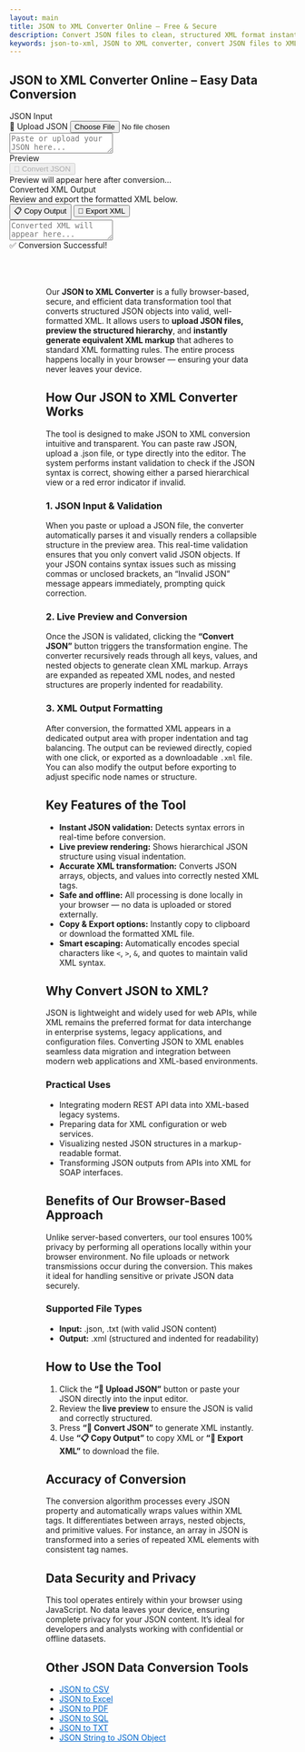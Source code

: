 ```yaml
---
layout: main
title: JSON to XML Converter Online – Free & Secure
description: Convert JSON files to clean, structured XML format instantly with our free browser-based tool. Transform nested JSON into XML.
keywords: json-to-xml, JSON to XML converter, convert JSON files to XML, online JSON to XML tool, free JSON to XML
---
```


<script src="https://code.jquery.com/jquery-3.6.0.min.js"></script>
<script src="https://cdn.jsdelivr.net/npm/jsonview@1.2.0/dist/jquery.jsonview.min.js"></script>
<link href="https://cdn.jsdelivr.net/npm/jsonview@1.2.0/dist/jquery.jsonview.min.css" rel="stylesheet">
<section> <h1>JSON to XML Converter Online – Easy Data Conversion</h1> </section>
<div class="jsonx-container">
  <div class="jsonx-panel">
    <div class="jsonx-pane-container">
      <!-- Left JSON Editor -->
      <div class="jsonx-pane">
        <div class="jsonx-header" style="justify-content: space-between;">
          <div class="jsonx-title">JSON Input</div>
          <label class="jsonx-btn jsonx-upload-label" id="uploadBtnJson">
            📂 Upload JSON
            <input id="fileInputJson" type="file" accept=".json,application/json">
          </label>
        </div>
        <textarea id="jsonInputEditor" class="jsonx-editor" placeholder="Paste or upload your JSON here..."></textarea>
      </div>
      <!-- Right Preview -->
      <div class="jsonx-pane">
        <div class="jsonx-header" style="justify-content: space-between;">
          <div class="jsonx-title">Preview</div>
          <button class="jsonx-btn primary" id="convertBtnJson" disabled>🔄 Convert JSON</button>
        </div>
        <div id="jsonPreviewArea" class="jsonx-preview">
          <div class="jsonx-placeholder">Preview will appear here after conversion...</div>
        </div>
      </div>
    </div>
  </div>
</div>

<div id="convertedFile"></div>

<!-- Output Section -->
<div class="jsonx-container">
  <div class="jsonx-panel" id="outputPanel">
    <div class="jsonx-header" style="justify-content: space-between; align-items: center;">
      <div>
        <div class="jsonx-title">Converted XML Output</div>
        <div class="jsonx-small">Review and export the formatted XML below.</div>
      </div>
      <div class="jsonx-controls">
        <button class="jsonx-btn" id="copyOutputBtn">📋 Copy Output</button>
        <button class="jsonx-btn" id="exportOutputBtn">💾 Export XML</button>
      </div>
    </div>
    <textarea id="outputArea" class="jsonx-output" placeholder="Converted XML will appear here..." readonly></textarea>
  </div>
</div>

<div id="toastJson" class="jsonx-toast">✅ Conversion Successful!</div>

<script src="/assets/js/json-to-xml.js"></script>

<div style="margin: 4rem;">
  <p>
    Our <strong>JSON to XML Converter</strong> is a fully browser-based, secure, and efficient data transformation tool that converts structured JSON objects into valid, well-formatted XML. It allows users to <strong>upload JSON files, preview the structured hierarchy</strong>, and <strong>instantly generate equivalent XML markup</strong> that adheres to standard XML formatting rules. The entire process happens locally in your browser — ensuring your data never leaves your device.
  </p>

  <h2>How Our JSON to XML Converter Works</h2>
  <p>
    The tool is designed to make JSON to XML conversion intuitive and transparent. You can paste raw JSON, upload a .json file, or type directly into the editor. The system performs instant validation to check if the JSON syntax is correct, showing either a parsed hierarchical view or a red error indicator if invalid.
  </p>

  <h3>1. JSON Input & Validation</h3>
  <p>
    When you paste or upload a JSON file, the converter automatically parses it and visually renders a collapsible structure in the preview area. This real-time validation ensures that you only convert valid JSON objects. If your JSON contains syntax issues such as missing commas or unclosed brackets, an “Invalid JSON” message appears immediately, prompting quick correction.
  </p>

  <h3>2. Live Preview and Conversion</h3>
  <p>
    Once the JSON is validated, clicking the <strong>“Convert JSON”</strong> button triggers the transformation engine. The converter recursively reads through all keys, values, and nested objects to generate clean XML markup. Arrays are expanded as repeated XML nodes, and nested structures are properly indented for readability.
  </p>

  <h3>3. XML Output Formatting</h3>
  <p>
    After conversion, the formatted XML appears in a dedicated output area with proper indentation and tag balancing. The output can be reviewed directly, copied with one click, or exported as a downloadable <code>.xml</code> file. You can also modify the output before exporting to adjust specific node names or structure.
  </p>

  <h2>Key Features of the Tool</h2>
  <ul>
    <li><strong>Instant JSON validation:</strong> Detects syntax errors in real-time before conversion.</li>
    <li><strong>Live preview rendering:</strong> Shows hierarchical JSON structure using visual indentation.</li>
    <li><strong>Accurate XML transformation:</strong> Converts JSON arrays, objects, and values into correctly nested XML tags.</li>
    <li><strong>Safe and offline:</strong> All processing is done locally in your browser — no data is uploaded or stored externally.</li>
    <li><strong>Copy & Export options:</strong> Instantly copy to clipboard or download the formatted XML file.</li>
    <li><strong>Smart escaping:</strong> Automatically encodes special characters like <code>&lt;</code>, <code>&gt;</code>, <code>&amp;</code>, and quotes to maintain valid XML syntax.</li>
  </ul>

  <h2>Why Convert JSON to XML?</h2>
  <p>
    JSON is lightweight and widely used for web APIs, while XML remains the preferred format for data interchange in enterprise systems, legacy applications, and configuration files. Converting JSON to XML enables seamless data migration and integration between modern web applications and XML-based environments.
  </p>

  <h3>Practical Uses</h3>
  <ul>
    <li>Integrating modern REST API data into XML-based legacy systems.</li>
    <li>Preparing data for XML configuration or web services.</li>
    <li>Visualizing nested JSON structures in a markup-readable format.</li>
    <li>Transforming JSON outputs from APIs into XML for SOAP interfaces.</li>
  </ul>

  <h2>Benefits of Our Browser-Based Approach</h2>
  <p>
    Unlike server-based converters, our tool ensures 100% privacy by performing all operations locally within your browser environment. No file uploads or network transmissions occur during the conversion. This makes it ideal for handling sensitive or private JSON data securely.
  </p>

  <h3>Supported File Types</h3>
  <ul>
    <li><strong>Input:</strong> .json, .txt (with valid JSON content)</li>
    <li><strong>Output:</strong> .xml (structured and indented for readability)</li>
  </ul>

  <h2>How to Use the Tool</h2>
  <ol>
    <li>Click the <strong>“📂 Upload JSON”</strong> button or paste your JSON directly into the input editor.</li>
    <li>Review the <strong>live preview</strong> to ensure the JSON is valid and correctly structured.</li>
    <li>Press <strong>“🔄 Convert JSON”</strong> to generate XML instantly.</li>
    <li>Use <strong>“📋 Copy Output”</strong> to copy XML or <strong>“💾 Export XML”</strong> to download the file.</li>
  </ol>

  <h2>Accuracy of Conversion</h2>
  <p>
    The conversion algorithm processes every JSON property and automatically wraps values within XML tags. It differentiates between arrays, nested objects, and primitive values. For instance, an array in JSON is transformed into a series of repeated XML elements with consistent tag names.
  </p>

  <h2>Data Security and Privacy</h2>
  <p>
    This tool operates entirely within your browser using JavaScript. No data leaves your device, ensuring complete privacy for your JSON content. It’s ideal for developers and analysts working with confidential or offline datasets.
  </p>

  <h2>Other JSON Data Conversion Tools</h2>
  <ul>
    <li><a href="json-to-csv" style="color:#0066cc; text-decoration:underline;">JSON to CSV</a></li>
    <li><a href="json-to-excel" style="color:#0066cc; text-decoration:underline;">JSON to Excel</a></li>
    <li><a href="json-to-pdf" style="color:#0066cc; text-decoration:underline;">JSON to PDF</a></li>
    <li><a href="json-to-sql" style="color:#0066cc; text-decoration:underline;">JSON to SQL</a></li>
    <li><a href="json-to-txt" style="color:#0066cc; text-decoration:underline;">JSON to TXT</a></li>
    <li><a href="json-string-to-json-object" style="color:#0066cc; text-decoration:underline;">JSON String to JSON Object</a></li>
  </ul>
</div>

<!-- ✅ WebApplication Schema -->
<script type="application/ld+json">
{
  "@context": "https://schema.org",
  "@type": "WebApplication",
  "name": "JSON to XML Converter",
  "alternateName": "Convert JSON Files to XML Online",
  "operatingSystem": "Any",
  "applicationCategory": "UtilityApplication",
  "applicationSubCategory": "File Conversion",
  "description": "Convert JSON files to structured XML format with this free, browser-based converter. Preview, validate, and transform your JSON data into clean XML instantly — all client-side, with no uploads.",
  "url": "https://smallsuggestions.com/json-to-xml",
  "image": "https://smallsuggestions.com/assets/img/smallsuggestions.webp",
  "creator": {
    "@type": "Organization",
    "name": "Small Suggestions",
    "url": "https://smallsuggestions.com"
  },
  "featureList": [
    "Instant JSON to XML conversion",
    "Real-time JSON validation and preview",
    "Pretty-printed XML output formatting",
    "Client-side processing — no data uploads",
    "Download or copy converted XML easily"
  ],
  "offers": {
    "@type": "Offer",
    "price": "0",
    "priceCurrency": "USD",
    "category": "Free"
  },
  "softwareVersion": "1.0.0",
  "browserRequirements": "Works on all modern JavaScript-enabled browsers",
  "permissions": "No data collection or storage required",
  "inLanguage": "en",
  "about": {
    "@type": "Thing",
    "name": "JSON to XML Data Conversion",
    "sameAs": [
      "https://en.wikipedia.org/wiki/JSON",
      "https://en.wikipedia.org/wiki/XML"
    ]
  },
  "relatedLink": [
    "https://smallsuggestions.com/json-to-csv",
    "https://smallsuggestions.com/json-to-excel",
    "https://smallsuggestions.com/json-to-pdf",
    "https://smallsuggestions.com/json-to-sql",
    "https://smallsuggestions.com/json-to-txt"
  ]
}
</script>

<!-- ✅ ConvertAction Schema -->
<script type="application/ld+json">
{
  "@context": "https://schema.org",
  "@type": "Action",
  "@id": "#convertJsonToXml",
  "name": "Convert JSON to XML",
  "description": "Use this free online tool to convert JSON data into XML format directly in your browser with instant preview and secure local processing.",
  "actionStatus": "PotentialActionStatus",
  "agent": {
    "@type": "WebApplication",
    "name": "JSON to XML Converter",
    "url": "https://smallsuggestions.com/json-to-xml"
  },
  "object": {
    "@type": "Dataset",
    "name": "JSON Dataset",
    "description": "Structured JSON data uploaded or pasted by the user for conversion."
  },
  "result": {
    "@type": "Dataset",
    "name": "XML Output",
    "description": "Clean XML data converted from the original JSON structure."
  },
  "target": {
    "@type": "EntryPoint",
    "urlTemplate": "https://smallsuggestions.com/json-to-xml",
    "actionPlatform": [
      "https://schema.org/DesktopWebPlatform",
      "https://schema.org/MobileWebPlatform"
    ]
  }
}
</script>

<!-- ✅ Dataset Schema -->
<script type="application/ld+json">
{
  "@context": "https://schema.org",
  "@graph": [
    {
      "@type": "Dataset",
      "@id": "#inputJsonDataset",
      "name": "JSON Data Input",
      "description": "Raw JSON data provided by users for transformation into XML.",
      "keywords": ["JSON", "Data Conversion", "Web Tool", "Data Structure", "Validation"],
      "license": "https://creativecommons.org/licenses/by/4.0/",
      "creator": {
        "@type": "Organization",
        "name": "Small Suggestions"
      }
    },
    {
      "@type": "Dataset",
      "@id": "#outputXmlDataset",
      "name": "XML Data Output",
      "description": "Converted XML data derived from the structured JSON input, available for copy or download.",
      "keywords": ["XML", "Markup Language", "Conversion", "Data Format", "Export"],
      "license": "https://creativecommons.org/licenses/by/4.0/",
      "creator": {
        "@type": "Organization",
        "name": "Small Suggestions"
      }
    }
  ]
}
</script>

<!-- ✅ HowTo Schema -->
<script type="application/ld+json">
{
  "@context": "https://schema.org",
  "@type": "HowTo",
  "name": "How to Convert JSON to XML",
  "description": "Follow these simple steps to convert JSON files into XML format using our free web-based tool.",
  "step": [
    {
      "@type": "HowToStep",
      "position": 1,
      "name": "Upload or Paste JSON Data",
      "text": "Upload your JSON file or paste JSON text directly into the input editor."
    },
    {
      "@type": "HowToStep",
      "position": 2,
      "name": "Preview and Validate JSON",
      "text": "The tool automatically validates and displays your JSON in a structured preview panel."
    },
    {
      "@type": "HowToStep",
      "position": 3,
      "name": "Convert to XML",
      "text": "Click the Convert JSON button to instantly generate formatted XML output."
    },
    {
      "@type": "HowToStep",
      "position": 4,
      "name": "Copy or Download XML File",
      "text": "Review your XML, then copy it to clipboard or export it as a downloadable .xml file."
    }
  ]
}
</script>

<!-- ✅ ItemList Schema (Related Tools) -->
<script type="application/ld+json">
{
  "@context": "https://schema.org",
  "@type": "ItemList",
  "name": "Related JSON Conversion Tools",
  "itemListOrder": "Ascending",
  "itemListElement": [
    { "@type": "ListItem", "position": 1, "name": "JSON to CSV", "url": "https://smallsuggestions.com/json-to-csv" },
    { "@type": "ListItem", "position": 2, "name": "JSON to Excel", "url": "https://smallsuggestions.com/json-to-excel" },
    { "@type": "ListItem", "position": 3, "name": "JSON to PDF", "url": "https://smallsuggestions.com/json-to-pdf" },
    { "@type": "ListItem", "position": 4, "name": "JSON to SQL", "url": "https://smallsuggestions.com/json-to-sql" },
    { "@type": "ListItem", "position": 5, "name": "JSON to TXT", "url": "https://smallsuggestions.com/json-to-txt" }
  ]
}
</script>

<!-- ✅ FAQPage Schema -->
<script type="application/ld+json">
{
  "@context": "https://schema.org",
  "@type": "FAQPage",
  "mainEntity": [
    {
      "@type": "Question",
      "name": "Is this JSON to XML converter free to use?",
      "acceptedAnswer": { "@type": "Answer", "text": "Yes, our JSON to XML converter is completely free and operates entirely within your browser." }
    },
    {
      "@type": "Question",
      "name": "Does this tool upload my JSON data?",
      "acceptedAnswer": { "@type": "Answer", "text": "No, all conversions are processed locally in your browser — no data ever leaves your device." }
    },
    {
      "@type": "Question",
      "name": "Can I preview my JSON before converting?",
      "acceptedAnswer": { "@type": "Answer", "text": "Yes, the live preview panel shows your JSON structure in real time for validation." }
    },
    {
      "@type": "Question",
      "name": "What format does the output use?",
      "acceptedAnswer": { "@type": "Answer", "text": "The output is a well-structured and formatted XML document ready for use or download." }
    },
    {
      "@type": "Question",
      "name": "Is my data safe during conversion?",
      "acceptedAnswer": { "@type": "Answer", "text": "Absolutely. All data processing occurs locally in your web browser without any uploads or tracking." }
    },
    {
      "@type": "Question",
      "name": "Can I edit my JSON input before converting?",
      "acceptedAnswer": { "@type": "Answer", "text": "Yes, you can edit, modify, and re-validate your JSON directly in the editor before conversion." }
    },
    {
      "@type": "Question",
      "name": "Does the tool support nested JSON?",
      "acceptedAnswer": { "@type": "Answer", "text": "Yes, it fully supports complex nested JSON structures, converting them accurately into XML hierarchy." }
    },
    {
      "@type": "Question",
      "name": "Do I need to install any software?",
      "acceptedAnswer": { "@type": "Answer", "text": "No installation required — everything runs directly in your browser." }
    },
    {
      "@type": "Question",
      "name": "Can I download the XML file?",
      "acceptedAnswer": { "@type": "Answer", "text": "Yes, you can download your converted XML as a .xml file with a single click." }
    },
    {
      "@type": "Question",
      "name": "Which browsers are supported?",
      "acceptedAnswer": { "@type": "Answer", "text": "It works seamlessly on all modern browsers including Chrome, Firefox, Edge, and Safari." }
    }
  ]
}
</script>
